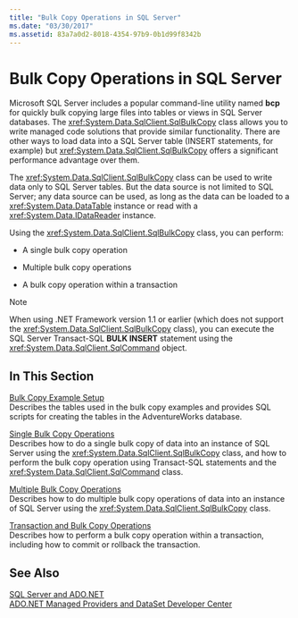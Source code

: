 ```yaml
---
title: "Bulk Copy Operations in SQL Server"
ms.date: "03/30/2017"
ms.assetid: 83a7a0d2-8018-4354-97b9-0b1d99f8342b
---
```

# Bulk Copy Operations in SQL Server
Microsoft SQL Server includes a popular command-line utility named **bcp** for quickly bulk copying large files into tables or views in SQL Server databases. The <xref:System.Data.SqlClient.SqlBulkCopy> class allows you to write managed code solutions that provide similar functionality. There are other ways to load data into a SQL Server table (INSERT statements, for example) but <xref:System.Data.SqlClient.SqlBulkCopy> offers a significant performance advantage over them.  
  
 The <xref:System.Data.SqlClient.SqlBulkCopy> class can be used to write data only to SQL Server tables. But the data source is not limited to SQL Server; any data source can be used, as long as the data can be loaded to a <xref:System.Data.DataTable> instance or read with a <xref:System.Data.IDataReader> instance.  
  
 Using the <xref:System.Data.SqlClient.SqlBulkCopy> class, you can perform:  
  
-   A single bulk copy operation  
  
-   Multiple bulk copy operations  
  
-   A bulk copy operation within a transaction  
  
> [!NOTE]
>  When using .NET Framework version 1.1 or earlier (which does not support the <xref:System.Data.SqlClient.SqlBulkCopy> class), you can execute the SQL Server Transact-SQL **BULK INSERT** statement using the <xref:System.Data.SqlClient.SqlCommand> object.  
  
## In This Section  
 [Bulk Copy Example Setup](../../../../../docs/framework/data/adonet/sql/bulk-copy-example-setup.md)  
 Describes the tables used in the bulk copy examples and provides SQL scripts for creating the tables in the AdventureWorks database.  
  
 [Single Bulk Copy Operations](../../../../../docs/framework/data/adonet/sql/single-bulk-copy-operations.md)  
 Describes how to do a single bulk copy of data into an instance of SQL Server using the <xref:System.Data.SqlClient.SqlBulkCopy> class, and how to perform the bulk copy operation using Transact-SQL statements and the <xref:System.Data.SqlClient.SqlCommand> class.  
  
 [Multiple Bulk Copy Operations](../../../../../docs/framework/data/adonet/sql/multiple-bulk-copy-operations.md)  
 Describes how to do multiple bulk copy operations of data into an instance of SQL Server using the <xref:System.Data.SqlClient.SqlBulkCopy> class.  
  
 [Transaction and Bulk Copy Operations](../../../../../docs/framework/data/adonet/sql/transaction-and-bulk-copy-operations.md)  
 Describes how to perform a bulk copy operation within a transaction, including how to commit or rollback the transaction.  
  
## See Also  
 [SQL Server and ADO.NET](../../../../../docs/framework/data/adonet/sql/index.md)  
 [ADO.NET Managed Providers and DataSet Developer Center](https://go.microsoft.com/fwlink/?LinkId=217917)
